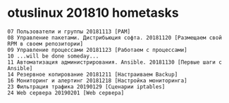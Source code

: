 # otuslinux 201810 hometasks
    07 Пользователи и группы 20181113 [PAM]
    08 Управление пакетами. Дистрибьюция софта. 20181120 [Размещаем свой RPM в своем репозитории]
    09 Управление процессами 20181123 [Работаем с процессами]
    10 ...will be done someday...
    11 Автоматизация администрирования. Ansible. 20181130 [Первые шаги с Ansible]
    14 Резервное копирование 20181211 [Настраиваем Backup]
    16 Мониторинг и алертинг 20181218 [Настройка мониторинга]
    23 Фильтрация трафика 20190129 [Сценарии iptables]
    24 Web сервера 20190201 [Web сервера]